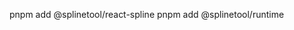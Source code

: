 pnpm add @splinetool/react-spline
pnpm add @splinetool/runtime

<div className="relative" id="home">
    <Spline scene="paste the url"/>
</div>
